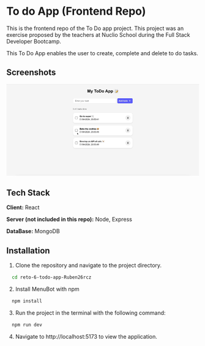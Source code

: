 # To do App (Frontend Repo)

This is the frontend repo of the To Do app project.
This project was an exercise proposed by the teachers at Nuclio School during the Full Stack Developer Bootcamp.

This To Do App enables the user to create, complete and delete to do tasks.

## Screenshots

![App Screenshot](to-do-animated.gif)

## Tech Stack

**Client:** React

**Server (not included in this repo):** Node, Express

**DataBase:** MongoDB

## Installation

1. Clone the repository and navigate to the project directory.

```bash
  cd reto-6-todo-app-Ruben26rcz
```

2. Install MenuBot with npm

```bash
  npm install
```

3. Run the project in the terminal with the following command:

```bash
  npm run dev
```

4. Navigate to http://localhost:5173 to view the application.
